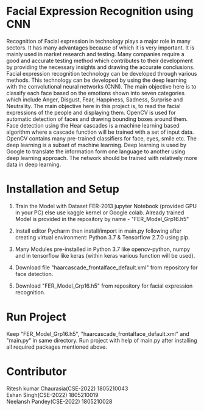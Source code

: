 # Facial Expression Recognition using CNN

Recognition of Facial expression in technology plays a major role in many sectors. It
has many advantages because of which it is very important. It is mainly used in market research
and testing. Many companies require a good and accurate testing method which contributes to
their development by providing the necessary insights and drawing the accurate conclusions.
Facial expression recognition technology can be developed through various methods. This
technology can be developed by using the deep learning with the convolutional neural networks
(CNN). The main objective here is to classify each face based on the emotions shown into seven
categories which include Anger, Disgust, Fear, Happiness, Sadness, Surprise and Neutrality. The
main objective here in this project is, to read the facial expressions of the people and displaying
them. OpenCV is used for automatic detection of faces and drawing bounding boxes around
them. Face detection using the Hear cascades is a machine learning based algorithm where a
cascade function will be trained with a set of input data. OpenCV contains many pre-trained
classifiers for face, eyes, smile etc. The deep learning is a subset of machine learning. Deep
learning is used by Google to translate the information form one language to another using deep
learning approach. The network should be trained with relatively more data in deep learning.

# Installation and Setup

1) Train the Model with Dataset FER-2013 jupyter Notebook (provided GPU in your PC) else use kaggle kernel or Google colab. Already trained Model is provided in the  repository by name - "FER_Model_Grp16.h5"

2) Install editor Pycharm then install/import in main.py following after creating virtual environment: Python 3.7 & Tensorflow 2.7.0 using pip.

3) Many Modules pre-installed in Python 3.7 like opencv-python, numpy and in tensorflow like keras (within keras various function will be used).

4) Download file "haarcascade_frontalface_default.xml" from repository for face detection.

5) Download "FER_Model_Grp16.h5" from repository for facial expression recognition.

# Run Project

Keep "FER_Model_Grp16.h5", "haarcascade_frontalface_default.xml" and "main.py" in same directory.
Run project with help of main.py after installing all required packages mentioned above. 

# Contributor

Ritesh kumar Chaurasia(CSE-2022) 1805210043 <br />
Eshan Singh(CSE-2022) 1805210019 <br />
Neelansh Pandey(CSE-2022) 1805210028 <br />

